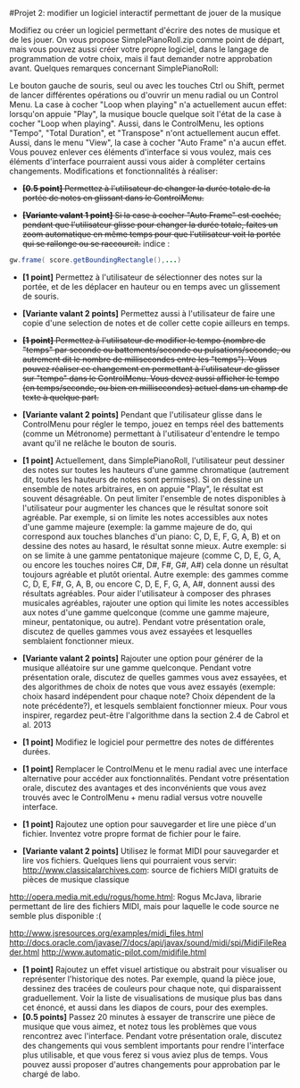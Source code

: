 #Projet 2: modifier un logiciel interactif permettant de jouer de la musique

Modifiez ou créer un logiciel permettant d'écrire des notes de musique et de les jouer. On vous propose SimplePianoRoll.zip comme point de départ, mais vous pouvez aussi créer votre propre logiciel, dans le langage de programmation de votre choix, mais il faut demander notre approbation avant.
Quelques remarques concernant SimplePianoRoll:

Le bouton gauche de souris, seul ou avec les touches Ctrl ou Shift, permet de lancer différentes opérations ou d'ouvrir un menu radial ou un Control Menu.
La case à cocher "Loop when playing" n'a actuellement aucun effet: lorsqu'on appuie "Play", la musique boucle quelque soit l'état de la case à cocher "Loop when playing". Aussi, dans le ControlMenu, les options "Tempo", "Total Duration", et "Transpose" n'ont actuellement aucun effet. Aussi, dans le menu "View", la case à cocher "Auto Frame" n'a aucun effet. Vous pouvez enlever ces éléments d'interface si vous voulez, mais ces éléments d'interface pourraient aussi vous aider à compléter certains changements.
Modifications et fonctionnalités à réaliser:

- ~~**[0.5 point]** Permettez à l'utilisateur de changer la durée totale de la portée de notes en glissant dans le ControlMenu.~~

- ~~**[Variante valant 1 point]** Si la case à cocher "Auto Frame" est cochée, pendant que l'utilisateur glisse pour changer la durée totale, faites un zoom automatique en même temps pour que l'utilisateur voit la portée qui se rallonge ou se raccourcit.~~ indice :
```java
gw.frame( score.getBoundingRectangle(),...)
```
- **[1 point]** Permettez à l'utilisateur de sélectionner des notes sur la portée, et de les déplacer en hauteur ou en temps avec un glissement de souris. 

- **[Variante valant 2 points]** Permettez aussi à l'utilisateur de faire une copie d'une selection de notes et de coller cette copie ailleurs en temps.
- ~~**[1 point]** Permettez à l'utilisateur de modifier le tempo (nombre de "temps" par seconde ou battements/seconde ou pulsations/seconde, ou autrement dit le nombre de millisecondes entre les "temps"). Vous pouvez réaliser ce changement en permettant à l'utilisateur de glisser sur "tempo" dans le ControlMenu. Vous devez aussi afficher le tempo (en temps/seconde, ou bien en millisecondes) actuel dans un champ de texte à quelque part.~~ 

- **[Variante valant 2 points]** Pendant que l'utilisateur glisse dans le ControlMenu pour régler le tempo, jouez en temps réel des battements (comme un Métronome) permettant à l'utilisateur d'entendre le tempo avant qu'il ne relâche le bouton de souris.
- **[1 point]** Actuellement, dans SimplePianoRoll, l'utilisateur peut dessiner des notes sur toutes les hauteurs d'une gamme chromatique (autrement dit, toutes les hauteurs de notes sont permises). Si on dessine un ensemble de notes arbitraires, en on appuie "Play", le résultat est souvent désagréable. On peut limiter l'ensemble de notes disponibles à l'utilisateur pour augmenter les chances que le résultat sonore soit agréable. Par exemple, si on limite les notes accessibles aux notes d'une gamme majeure (exemple: la gamme majeure de do, qui correspond aux touches blanches d'un piano: C, D, E, F, G, A, B) et on dessine des notes au hasard, le résultat sonne mieux. Autre exemple: si on se limite à une gamme pentatonique majeure (comme C, D, E, G, A, ou encore les touches noires C#, D#, F#, G#, A#) cela donne un résultat toujours agréable et plutôt oriental. Autre exemple: des gammes comme C, D, E, F#, G, A, B, ou encore C, D, E, F, G, A, A#, donnent aussi des résultats agréables. Pour aider l'utilisateur à composer des phrases musicales agréables, rajouter une option qui limite les notes accessibles aux notes d'une gamme quelconque (comme une gamme majeure, mineur, pentatonique, ou autre). Pendant votre présentation orale, discutez de quelles gammes vous avez essayées et lesquelles semblaient fonctionner mieux. 

- **[Variante valant 2 points]** Rajouter une option pour générer de la musique alléatoire sur une gamme quelconque. Pendant votre présentation orale, discutez de quelles gammes vous avez essayées, et des algorithmes de choix de notes que vous avez essayés (exemple: choix hasard indépendent pour chaque note? Choix dépendent de la note précédente?), et lesquels semblaient fonctionner mieux. Pour vous inspirer, regardez peut-être l'algorithme dans la section 2.4 de Cabrol et al. 2013
- **[1 point]** Modifiez le logiciel pour permettre des notes de différentes durées.
- **[1 point]** Remplacer le ControlMenu et le menu radial avec une interface alternative pour accéder aux fonctionnalités. Pendant votre présentation orale, discutez des avantages et des inconvénients que vous avez trouvés avec le ControlMenu + menu radial versus votre nouvelle interface.
- **[1 point]** Rajoutez une option pour sauvegarder et lire une pièce d'un fichier. Inventez votre propre format de fichier pour le faire. 

- **[Variante valant 2 points]** Utilisez le format MIDI pour sauvegarder et lire vos fichiers. Quelques liens qui pourraient vous servir: http://www.classicalarchives.com: source de fichiers MIDI gratuits de pièces de musique classique

http://opera.media.mit.edu/rogus/home.html: Rogus McJava, librarie permettant de lire des fichiers MIDI, mais pour laquelle le code source ne semble plus disponible :( 

http://www.jsresources.org/examples/midi_files.html 
http://docs.oracle.com/javase/7/docs/api/javax/sound/midi/spi/MidiFileReader.html 
http://www.automatic-pilot.com/midifile.html 
- **[1 point]** Rajoutez un effet visuel artistique ou abstrait pour visualiser ou représenter l'historique des notes. Par exemple, quand la pièce joue, dessinez des tracées de couleurs pour chaque note, qui disparaissent graduellement. Voir la liste de visualisations de musique plus bas dans cet énoncé, et aussi dans les diapos de cours, pour des exemples.
- **[0.5 points]** Passez 20 minutes à essayer de transcrire une pièce de musique que vous aimez, et notez tous les problèmes que vous rencontrez avec l'interface. Pendant votre présentation orale, discutez des changements qui vous semblent importants pour rendre l'interface plus utilisable, et que vous ferez si vous aviez plus de temps.
Vous pouvez aussi proposer d'autres changements pour approbation par le chargé de labo.